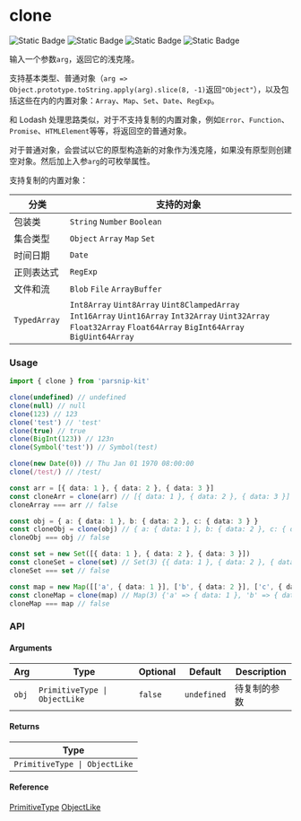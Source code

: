 # clone
![Static Badge](https://img.shields.io/badge/Statement%20Coverage-94.00%-brightgreen) ![Static Badge](https://img.shields.io/badge/Branch%20Coverage-92.50%-brightgreen) ![Static Badge](https://img.shields.io/badge/Function%20Coverage-100.00%-brightgreen) ![Static Badge](https://img.shields.io/badge/Line%20Coverage-94.00%-brightgreen)
      
输入一个参数`arg`，返回它的浅克隆。 

支持基本类型、普通对象（`arg => Object.prototype.toString.apply(arg).slice(8, -1)`返回`"Object"`），以及包括这些在内的内置对象：`Array`、`Map`、`Set`、`Date`、`RegExp`。

和 Lodash 处理思路类似，对于不支持复制的内置对象，例如`Error`、`Function`、`Promise`、`HTMLElement`等等，将返回空的普通对象。

对于普通对象，会尝试以它的原型构造新的对象作为浅克隆，如果没有原型则创建空对象。然后加上入参`arg`的可枚举属性。

支持复制的内置对象：

|分类|支持的对象|
|-|-|
|包装类|`String` `Number` `Boolean`|
|集合类型|`Object` `Array` `Map` `Set`|
|时间日期|`Date`|
|正则表达式|`RegExp`|
|文件和流|`Blob` `File` `ArrayBuffer`|
|`TypedArray `|`Int8Array` `Uint8Array` `Uint8ClampedArray` `Int16Array` `Uint16Array` `Int32Array` `Uint32Array` `Float32Array` `Float64Array` `BigInt64Array` `BigUint64Array`|


### Usage

```ts
import { clone } from 'parsnip-kit'

clone(undefined) // undefined
clone(null) // null
clone(123) // 123
clone('test') // 'test'
clone(true) // true
clone(BigInt(123)) // 123n
clone(Symbol('test')) // Symbol(test)

clone(new Date(0)) // Thu Jan 01 1970 08:00:00
clone(/test/) // /test/

const arr = [{ data: 1 }, { data: 2 }, { data: 3 }]
const cloneArr = clone(arr) // [{ data: 1 }, { data: 2 }, { data: 3 }]
cloneArray === arr // false

const obj = { a: { data: 1 }, b: { data: 2 }, c: { data: 3 } }
const cloneObj = clone(obj) // { a: { data: 1 }, b: { data: 2 }, c: { data: 3 } }
cloneObj === obj // false

const set = new Set([{ data: 1 }, { data: 2 }, { data: 3 }])
const cloneSet = clone(set) // Set(3) {{ data: 1 }, { data: 2 }, { data: 3 }}
cloneSet === set // false

const map = new Map([['a', { data: 1 }], ['b', { data: 2 }], ['c', { data: 3 }]])
const cloneMap = clone(map) // Map(3) {'a' => { data: 1 }, 'b' => { data: 2 }, 'c' => { data: 3 }}
cloneMap === map // false
```


### API

#### Arguments

| Arg | Type | Optional | Default | Description |
| --- | --- | --- | --- | --- |
| `obj` | `PrimitiveType \| ObjectLike` | `false` | `undefined` | 待复制的参数  |

#### Returns

| Type |
| ---  |
| `PrimitiveType \| ObjectLike`  |

#### Reference

[PrimitiveType](../common/types#primitivetype) [ObjectLike](../common/types#objectlike)